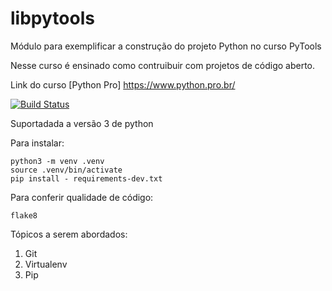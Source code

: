 # libpytools
Módulo para exemplificar a construção do projeto  Python no curso PyTools

Nesse curso é ensinado como contruibuir com projetos de código aberto.

Link do curso [Python Pro] https://www.python.pro.br/

[![Build Status](https://travis-ci.org/Jaquelinesa82/libpytools.svg?branch=main)](https://travis-ci.org/Jaquelinesa82/libpytools)

Suportadada a versão 3 de python

Para instalar: 

```console
python3 -m venv .venv
source .venv/bin/activate
pip install - requirements-dev.txt
``` 

Para conferir qualidade de código:

```console
flake8
```

Tópicos a serem abordados:
1. Git
2. Virtualenv
3. Pip
